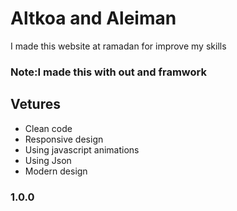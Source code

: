 <h1>Altkoa and Aleiman</h1>
<p>I made this website at ramadan for improve my skills</p>
<h3>Note:I made this with out and framwork</h3>
<h2>Vetures</h2>
<ul>
    <li>Clean code</li>
    <li>Responsive design</li>
    <li>Using javascript animations</li>
    <li>Using Json</li>
    <li>Modern design</li>
</ul>
<h3>1.0.0</h3>